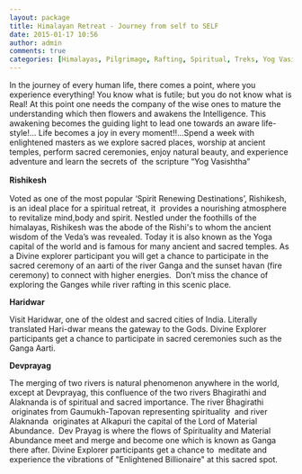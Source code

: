 ```yaml
---
layout: package
title: Himalayan Retreat - Journey from self to SELF
date: 2015-01-17 10:56
author: admin
comments: true
categories: [Himalayas, Pilgrimage, Rafting, Spiritual, Treks, Yog Vasishtha]
---
```

<p>In the journey of every human life, there comes a point, where you experience everything! You know what is futile; but you do not know what is Real! At this point one needs the company of the wise ones to mature the understanding which then flowers and awakens the Intelligence. This awakening becomes the guiding light to lead one towards an aware life-style!... Life becomes a joy in every moment!!...Spend a week with enlightened masters as we explore sacred places, worship at ancient temples, perform sacred ceremonies, enjoy natural beauty, and experience adventure and learn the secrets of  the scripture “Yog Vasishtha”</p>
<p><strong style="line-height: 1.5;">Rishikesh</strong><span style="line-height: 1.5;"> </span></p>
<p>Voted as one of the most popular ‘Spirit Renewing Destinations’, Rishikesh, is an ideal place for a spiritual retreat, it  provides a nourishing atmosphere to revitalize mind,body and spirit. Nestled under the foothills of the himalayas, Rishikesh was the abode of the Rishi's to whom the ancient wisdom of the Veda’s was revealed. Today it is also known as the Yoga capital of the world and is famous for many ancient and sacred temples. As a Divine explorer participant you will get a chance to participate in the sacred ceremony of an aarti of the river Ganga and the sunset havan (fire ceremony) to connect with higher energies.  Don’t miss the chance of exploring the Ganges while river rafting in this scenic place.</p>
<p><strong>Haridwar</strong> </p>
<p>Visit Haridwar, one of the oldest and sacred cities of India. Literally translated Hari-dwar means the gateway to the Gods. Divine Explorer participants get a chance to participate in sacred ceremonies such as the Ganga Aarti. </p>
<p><strong>Devprayag</strong> </p>
<p>The merging of two rivers is natural phenomenon anywhere in the world, except at Devprayag, this confluence of the two rivers Bhagirathi and Alaknanda is of spiritual and sacred importance. The river Bhagirathi  originates from Gaumukh-Tapovan representing spirituality  and river Alaknanda  originates at Alkapuri the capital of the Lord of Material Abundance.  Dev Prayag is where the flows of Spirituality and Material Abundance meet and merge and become one which is known as Ganga there after. Divine Explorer participants get a chance to  meditate and experience the vibrations of "Enlightened Billionaire" at this sacred spot.</p>
